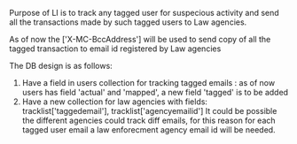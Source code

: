 Purpose of LI is to track any tagged user for suspecious activity and send all the transactions made by
such tagged users to Law agencies.

As of now the ['X-MC-BccAddress'] will be used to send copy of all the tagged transaction to email id registered by
Law agencies

The DB design is as follows:

1) Have a field in users collection for tracking tagged emails 
    : as of now users has field 'actual' and 'mapped', a new field 'tagged' is to be added
2) Have a new collection for law agencies with fields:
        tracklist['taggedemail'], tracklist['agencyemailid']
It could be possible the different agencies could track diff emails, for this reason for each tagged user email a law enforecment agency email id will be needed.

